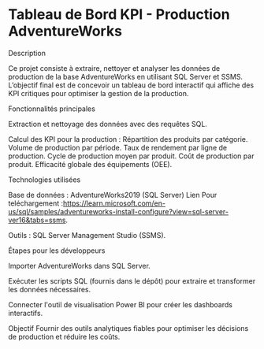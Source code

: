 # Tableau de Bord KPI - Production AdventureWorks

Description

Ce projet consiste à extraire, nettoyer et analyser les données de production de la base AdventureWorks en utilisant SQL Server et SSMS. 
L’objectif final est de concevoir un tableau de bord interactif qui affiche des KPI critiques pour optimiser la gestion de la production.

Fonctionnalités principales

Extraction et nettoyage des données avec des requêtes SQL.

Calcul des KPI pour la production :
 Répartition des produits par catégorie.
 Volume de production par période.
 Taux de rendement par ligne de production.
 Cycle de production moyen par produit.
 Coût de production par produit.
 Efficacité globale des équipements (OEE).
 
Technologies utilisées

Base de données : AdventureWorks2019 (SQL Server) Lien Pour teléchargement :https://learn.microsoft.com/en-us/sql/samples/adventureworks-install-configure?view=sql-server-ver16&tabs=ssms.

Outils : SQL Server Management Studio (SSMS).

Étapes pour les développeurs

Importer AdventureWorks dans SQL Server.

Exécuter les scripts SQL (fournis dans le dépôt) pour extraire et transformer les données nécessaires.

Connecter l'outil de visualisation Power BI pour créer les dashboards interactifs.

Objectif
Fournir des outils analytiques fiables pour optimiser les décisions de production et réduire les coûts.
